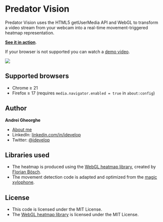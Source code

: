 Predator Vision
===============

Predator Vision uses the HTML5 getUserMedia API and WebGL to transform a video stream from your webcam into a real-time movement-triggered heatmap representation. 

**[See it in action](http://idevelop.github.com/predator-vision)**.

If your browser is not supported you can watch a [demo video](http://www.youtube.com/watch?v=a_4ZhcT9hSs).

<img src="http://idevelop.github.com/predator-vision/images/screenshot.png" />

## Supported browsers

* Chrome &ge; 21
* Firefox &ge; 17 (requires `media.navigator.enabled = true` in `about:config`)

## Author

**Andrei Gheorghe**

* [About me](http://idevelop.github.com)
* LinkedIn: [linkedin.com/in/idevelop](http://www.linkedin.com/in/idevelop)
* Twitter: [@idevelop](http://twitter.com/idevelop)

## Libraries used

* The heatmap is produced using the [WebGL heatmap library](http://codeflow.org/entries/2013/feb/04/high-performance-js-heatmaps/), created by [Florian Bösch](https://github.com/pyalot).
* The movement detection code is adapted and optimized from the [magic xylophone](http://www.adobe.com/devnet/html5/articles/javascript-motion-detection.html).

## License

- This code is licensed under the MIT License.
- The [WebGL heatmap library](https://github.com/pyalot/webgl-heatmap/) is licensed under the MIT License.

